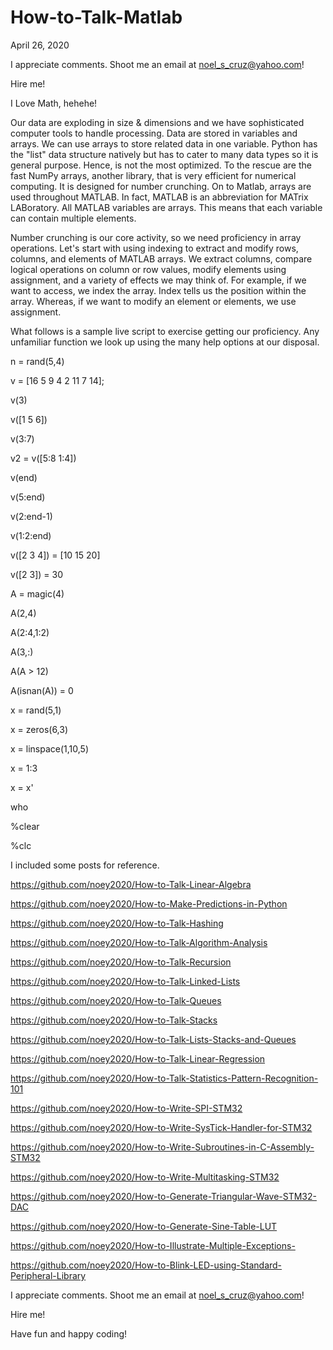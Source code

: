 # How-to-Talk-Matlab

April 26, 2020

I appreciate comments. Shoot me an email at noel_s_cruz@yahoo.com!

Hire me!

I Love Math, hehehe!

Our data are exploding in size & dimensions and we have sophisticated computer
tools to handle processing. Data are stored in variables and arrays. We can use
arrays to store related data in one variable. Python has the "list" data 
structure natively but has to cater to many data types so it is general purpose. 
Hence, is not the most optimized. To the rescue are the fast NumPy arrays,
another library, that is very efficient for numerical computing. It is designed
for number crunching. On to Matlab, arrays are used throughout MATLAB. In fact,
MATLAB is an abbreviation for MATrix LABoratory. All MATLAB variables are 
arrays. This means that each variable can contain multiple elements. 

Number crunching is our core activity, so we need proficiency in array 
operations. Let's start with using indexing to extract and modify rows, columns,
and elements of MATLAB arrays. We extract columns, compare logical operations
on column or row values, modify elements using assignment, and a variety of 
effects we may think of. For example, if we want to access, we index the array.
Index tells us the position within the array. Whereas, if we want to modify an
element or elements, we use assignment.

What follows is a sample live script to exercise getting our proficiency. Any
unfamiliar function we look up using the many help options at our disposal.

n = rand(5,4)

v = [16 5 9 4 2 11 7 14];

v(3)

v([1 5 6])

v(3:7)

v2 = v([5:8 1:4]) 

v(end)

v(5:end)

v(2:end-1)

v(1:2:end)

v([2 3 4]) = [10 15 20] 

v([2 3]) = 30

A = magic(4)

A(2,4)

A(2:4,1:2)

A(3,:)

A(A > 12)

A(isnan(A)) = 0

x = rand(5,1)

x = zeros(6,3)

x = linspace(1,10,5)

x = 1:3

x = x'

who

%clear

%clc

I included some posts for reference.

https://github.com/noey2020/How-to-Talk-Linear-Algebra

https://github.com/noey2020/How-to-Make-Predictions-in-Python

https://github.com/noey2020/How-to-Talk-Hashing

https://github.com/noey2020/How-to-Talk-Algorithm-Analysis

https://github.com/noey2020/How-to-Talk-Recursion

https://github.com/noey2020/How-to-Talk-Linked-Lists

https://github.com/noey2020/How-to-Talk-Queues

https://github.com/noey2020/How-to-Talk-Stacks

https://github.com/noey2020/How-to-Talk-Lists-Stacks-and-Queues

https://github.com/noey2020/How-to-Talk-Linear-Regression

https://github.com/noey2020/How-to-Talk-Statistics-Pattern-Recognition-101

https://github.com/noey2020/How-to-Write-SPI-STM32

https://github.com/noey2020/How-to-Write-SysTick-Handler-for-STM32

https://github.com/noey2020/How-to-Write-Subroutines-in-C-Assembly-STM32

https://github.com/noey2020/How-to-Write-Multitasking-STM32

https://github.com/noey2020/How-to-Generate-Triangular-Wave-STM32-DAC

https://github.com/noey2020/How-to-Generate-Sine-Table-LUT

https://github.com/noey2020/How-to-Illustrate-Multiple-Exceptions-

https://github.com/noey2020/How-to-Blink-LED-using-Standard-Peripheral-Library

I appreciate comments. Shoot me an email at noel_s_cruz@yahoo.com!

Hire me!

Have fun and happy coding!

